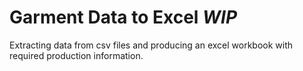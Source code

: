 # Garment Data to Excel *WIP*

Extracting data from csv files and producing an excel workbook with required production information.
